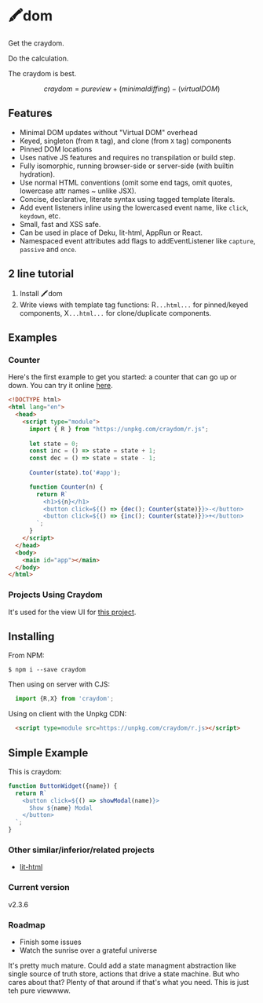 # :crayon:dom

Get the craydom.

Do the calculation.

The craydom is best.

```math
craydom = pure view + (minimal diffing) - (virtual DOM)
```

## Features

- Minimal DOM updates without "Virtual DOM" overhead
- Keyed, singleton (from `R` tag), and clone (from `X` tag) components
- Pinned DOM locations
- Uses native JS features and requires no transpilation or build step.
- Fully isomorphic, running browser-side or server-side (with builtin hydration).
- Use normal HTML conventions (omit some end tags, omit quotes, lowercase attr names ~ unlike JSX).
- Concise, declarative, literate syntax using tagged template literals.
- Add event listeners inline using the lowercased event name, like `click`, `keydown`, etc.
- Small, fast and XSS safe. 
- Can be used in place of Deku, lit-html, AppRun or React.
- Namespaced event attributes add flags to addEventListener like `capture`, `passive` and `once`.

## 2 line tutorial

1. Install :crayon:dom
2. Write views with template tag functions: R`...html...` for pinned/keyed components, X`...html...` for clone/duplicate components.

## Examples

### Counter

Here's the first example to get you started: a counter that can go up or down. You can try it online [here](https://jsfiddle.net/10sjw4Lx/1/).


```html
<!DOCTYPE html>
<html lang="en">
  <head>
    <script type="module">
      import { R } from "https://unpkg.com/craydom/r.js";
      
      let state = 0;
      const inc = () => state = state + 1;
      const dec = () => state = state - 1;
      
      Counter(state).to('#app');

      function Counter(n) {
        return R`
          <h1>${n}</h1>
          <button click=${() => {dec(); Counter(state)}}>-</button>
          <button click=${() => {inc(); Counter(state)}}>+</button>
        `;
      }
    </script>
  </head>
  <body>
    <main id="app"></main>
  </body>
</html>
```

### Projects Using Craydom

It's used for the view UI for [this project](https://github.com/dosyago/supreme-architect). 

## Installing

From NPM:

```shell
$ npm i --save craydom
```

Then using on server with CJS:

```JavaScript
  import {R,X} from 'craydom';
```

Using on client with the Unpkg CDN:

```HTML
  <script type=module src=https://unpkg.com/craydom/r.js></script>
```

## Simple Example

This is craydom:

```JavaScript
function ButtonWidget({name}) {
  return R`
    <button click=${() => showModal(name)}>
      Show ${name} Modal
    </button>
  `;
}
```

### Other similar/inferior/related projects

- [lit-html](https://github.com/Polymer/lit-html)

### Current version

v2.3.6

### Roadmap

- Finish some issues
- Watch the sunrise over a grateful universe

It's pretty much mature. Could add a state managment abstraction like single source of truth store, actions that drive a state machine. But who cares about that? Plenty of that around if that's what you need. This is just teh pure viewwww.
